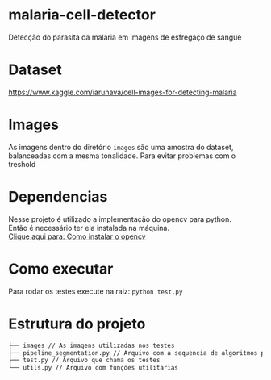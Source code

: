 # malaria-cell-detector
Detecção do parasita da malaria em imagens de esfregaço de sangue

# Dataset
https://www.kaggle.com/iarunava/cell-images-for-detecting-malaria

# Images
As imagens dentro do diretório `images` são uma amostra do dataset, balanceadas com a mesma tonalidade.
Para evitar problemas com o treshold

# Dependencias

Nesse projeto é utilizado a implementação do opencv para python.  
Então é necessário ter ela instalada na máquina.  
[Clique aqui para: Como instalar o opencv](https://pypi.org/project/opencv-python/)

# Como executar

Para rodar os testes execute na raiz:
`python test.py`

# Estrutura do projeto

```bash
├── images // As imagens utilizadas nos testes
├── pipeline_segmentation.py // Arquivo com a sequencia de algoritmos para segmentação
├── test.py // Arquivo que chama os testes
└── utils.py // Arquivo com funções utilitarias
```